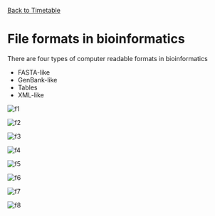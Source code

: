 <a href="https://github.com/ELIXIR-ITA-training/python_course"> Back to Timetable</a>




# File formats in bioinformatics


There are four types of computer readable formats in bioinformatics

- FASTA-like
- GenBank-like
- Tables
- XML-like

![f1](../../img/ff1.png)

![f2](../../img/ff2.png)

![f3](../../img/ff3.png)

![f4](../../img/ff4.png)

![f5](../../img/ff5.png)

![f6](../../img/ff6.png)

![f7](../../img/ff7.png)

![f8](../../img/ff8.png)
